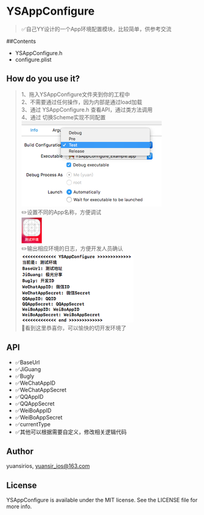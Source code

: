 # YSAppConfigure

>✅自己YY设计的一个App环境配置模块，比较简单，供参考交流<br>

##Contents
* YSAppConfigure.h
* configure.plist

## How do you use it?
>1、拖入YSAppConfigure文件夹到你的工程中
><br>2、不需要通过任何操作，因为内部是通过load加载
><br>3、通过 YSAppConfigure.h 查看API，通过类方法调用
><br>4、通过 切换Scheme实现不同配置
><br>![avatar](./Snapshots/scheme.png)
><br> ✏️设置不同的App名称，方便调试
><br> ![avatar](./Snapshots/AppIcon.png)
><br> ✏️输出相应环境的日志，方便开发人员确认
><br> ![avatar](./Snapshots/logOut.png)
><br> 🎉看到这里恭喜你，可以愉快的切开发环境了

## API
*   ✅BaseUrl
*   ✅JiGuang
*   ✅Bugly
*   ✅WeChatAppID
*   ✅WeChatAppSecret
*   ✅QQAppID
*   ✅QQAppSecret
*   ✅WeiBoAppID
*   ✅WeiBoAppSecret
*   ✅currentType
*   ✅其他可以根据需要自定义，修改相关逻辑代码

## Author

yuansirios, yuansir_ios@163.com

## License

YSAppConfigure is available under the MIT license. See the LICENSE file for more info.
